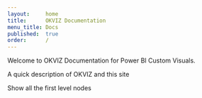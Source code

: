 ```yaml
---
layout:     home
title:      OKVIZ Documentation
menu_title: Docs
published:  true
order:      /
---
```

Welcome to OKVIZ Documentation for Power BI Custom Visuals.

<todo>A quick description of OKVIZ and this site</todo>

<todo>Show all the first level nodes</todo>
